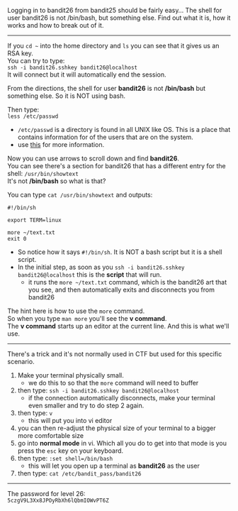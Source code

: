 Logging in to bandit26 from bandit25 should be fairly easy… The shell for user bandit26 is not /bin/bash, but something else. Find out what it is, how it works and how to break out of it.

- - -

If you `cd ~` into the home directory and `ls` you can see that it gives us an RSA key.\
You can try to type:\
`ssh -i bandit26.sshkey bandit26@localhost`\
It will connect but it will automatically end the session.

From the directions, the shell for user **bandit26** is not **/bin/bash** but something else.  So it is NOT using bash.

Then type:\
`less /etc/passwd`
- `/etc/passwd` is a directory is found in all UNIX like OS.  This is a place that contains information for of the users that are on the system.
- use [this](https://linuxize.com/post/how-to-list-users-in-linux/) for more information.

Now you can use arrows to scroll down and find **bandit26**.\
You can see there's a section for bandit26 that has a different entry for the shell: `/usr/bin/showtext`\
It's not **/bin/bash** so what is that?

You can type `cat /usr/bin/showtext` and outputs:
```
#!/bin/sh

export TERM=linux

more ~/text.txt
exit 0
```
- So notice how it says `#!/bin/sh`.  It is NOT a bash script but it is a shell script.  
- In the initial step, as soon as you `ssh -i bandit26.sshkey bandit26@localhost` this is the **script** that will run.
    - it runs the `more ~/text.txt` command, which is the bandit26 art that you see, and then automatically exits and disconnects you from bandit26

The hint here is how to use the `more` command.\
So when you type `man more` you'll see the **v command**.\
The **v command** starts up an editor at the current line.  And this is what we'll use. 

- - -

There's a trick and it's not normally used in CTF but used for this specific scenario.
1. Make your terminal physically small.
    - we do this to so that the `more` command will need to buffer
2. then type: `ssh -i bandit26.sshkey bandit26@localhost`
    - if the connection automatically disconnects, make your terminal even smaller and try to do step 2 again.
3. then type: `v`
    - this will put you into vi editor
4. you can then re-adjust the physical size of your terminal to a bigger more comfortable size
5. go into **normal mode** in vi.  Which all you do to get into that mode is you press the `esc` key on your keyboard.
6. then type: `:set shell=/bin/bash`
    - this will let you open up a terminal as **bandit26** as the user
7. then type: `cat /etc/bandit_pass/bandit26`

- - -

The password for level 26:\
`5czgV9L3Xx8JPOyRbXh6lQbmIOWvPT6Z`

